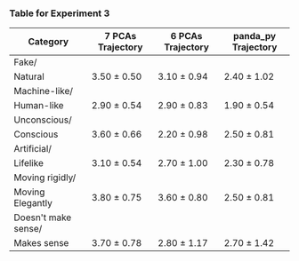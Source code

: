 ### Table for Experiment 3
| **Category**            | **7 PCAs Trajectory** | **6 PCAs Trajectory** | **panda_py Trajectory** |
|--------------------------| ----------------------------- | ----------------------------- | ----------------------------- |
| Fake/ 
 Natural | 3.50 &pm; 0.50 | 3.10 &pm; 0.94 | 2.40 &pm; 1.02 |
| Machine-like/ 
 Human-like | 2.90 &pm; 0.54 | 2.90 &pm; 0.83 | 1.90 &pm; 0.54 |
| Unconscious/ 
 Conscious | 3.60 &pm; 0.66 | 2.20 &pm; 0.98 | 2.50 &pm; 0.81 |
| Artificial/ 
 Lifelike | 3.10 &pm; 0.54 | 2.70 &pm; 1.00 | 2.30 &pm; 0.78 |
| Moving rigidly/ 
 Moving Elegantly | 3.80 &pm; 0.75 | 3.60 &pm; 0.80 | 2.50 &pm; 0.81 |
| Doesn't make sense/ 
 Makes sense | 3.70 &pm; 0.78 | 2.80 &pm; 1.17 | 2.70 &pm; 1.42 |